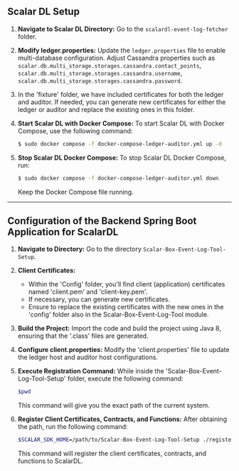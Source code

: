 ## Scalar DL Setup

1. **Navigate to Scalar DL Directory:** Go to the `scalardl-event-log-fetcher` folder.

2. **Modify ledger.properties:** Update the `ledger.properties` file to enable multi-database configuration. Adjust Cassandra properties such as `scalar.db.multi_storage.storages.cassandra.contact_points`, `scalar.db.multi_storage.storages.cassandra.username`, `scalar.db.multi_storage.storages.cassandra.password`.

3. In the 'fixture' folder, we have included certificates for both the ledger and auditor. If needed, you can generate new certificates for either the ledger or auditor and replace the existing ones in this folder.

4. **Start Scalar DL with Docker Compose:** To start Scalar DL with Docker Compose, use the following command:
   
    ```bash
    $ sudo docker compose -f docker-compose-ledger-auditor.yml up -d
    ```

5. **Stop Scalar DL Docker Compose:** To stop Scalar DL Docker Compose, run:
   
    ```bash
    $ sudo docker compose -f docker-compose-ledger-auditor.yml down
    ```

    Keep the Docker Compose file running.

---

## Configuration of the Backend Spring Boot Application for ScalarDL

1. **Navigate to Directory:** Go to the directory `Scalar-Box-Event-Log-Tool-Setup`.

2. **Client Certificates:**
   - Within the 'Config' folder, you'll find client (application) certificates named 'client.pem' and 'client-key.pem'.
   - If necessary, you can generate new certificates.
   - Ensure to replace the existing certificates with the new ones in the 'config' folder also in the Scalar-Box-Event-Log-Tool module.

3. **Build the Project:** Import the code and build the project using Java 8, ensuring that the '.class' files are generated.

4. **Configure client.properties:** Modify the 'client.properties' file to update the ledger host and auditor host configurations.

5. **Execute Registration Command:** While inside the 'Scalar-Box-Event-Log-Tool-Setup' folder, execute the following command:

    ```bash
    $pwd
    ```

    This command will give you the exact path of the current system.

6. **Register Client Certificates, Contracts, and Functions:** After obtaining the path, run the following command:

    ```bash
    $SCALAR_SDK_HOME=/path/to/Scalar-Box-Event-Log-Tool-Setup ./register
    ```

    This command will register the client certificates, contracts, and functions to ScalarDL.
